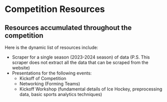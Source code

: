 # Competition Resources

## Resources accumulated throughout the competition

Here is the dynamic list of resources include:

- Scraper for a single season (2023-2024 season) of data (P.S. This scraper does not extract all the data that can be scraped from the website)
- Presentations for the following events:
  - Kickoff of Competition
  - Networking (Forming Teams)
  - Kickoff Workshop (fundamental details of Ice Hockey, preprocessing data, basic sports analytics techniques)
